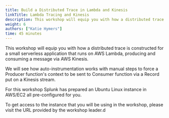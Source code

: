 ```yaml
---
title: Build a Distributed Trace in Lambda and Kinesis
linkTitle: Lambda Tracing and Kinesis
description: This workshop will equip you with how a distributed trace is constructed for a small serverless application that runs on AWS Lambda, producing and consuming a message via AWS Kinesis 
weight: 6
authors: ["Katie Hymers"]
time: 45 minutes
---
```


This workshop will equip you with how a distributed trace is constructed for a small serverless application that runs on AWS Lambda, producing and consuming a message via AWS Kinesis.

We will see how auto-instrumentation works with manual steps to force a Producer function's context to be sent to Consumer function via a Record put on a Kinesis stream.

For this workshop Splunk has prepared an Ubuntu Linux instance in AWS/EC2 all pre-configured for you.

To get access to the instance that you will be using in the workshop, please visit the URL provided by the workshop leader.d
